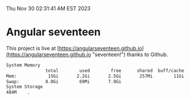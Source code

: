 Thu Nov 30 02:31:41 AM EST 2023

# Angular seventeen


This project is live at [https://angularseventeen.github.io](https://angularseventeen.github.io "seventeen!") thanks to Github.

```bash
System Memory
               total        used        free      shared  buff/cache   available
Mem:            15Gi       2.2Gi       2.5Gi       257Mi        11Gi        13Gi
Swap:          8.0Gi        69Mi       7.9Gi
System Storage
484M	.
```
```bash
